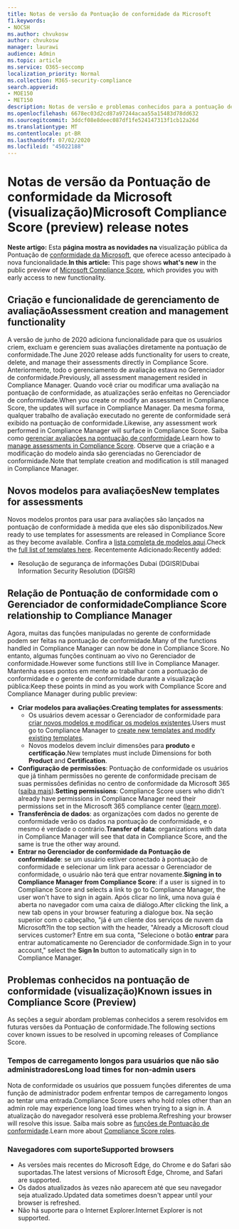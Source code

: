 ```yaml
---
title: Notas de versão da Pontuação de conformidade da Microsoft
f1.keywords:
- NOCSH
ms.author: chvukosw
author: chvukosw
manager: laurawi
audience: Admin
ms.topic: article
ms.service: O365-seccomp
localization_priority: Normal
ms.collection: M365-security-compliance
search.appverid:
- MOE150
- MET150
description: Notas de versão e problemas conhecidos para a pontuação de conformidade da Microsoft (visualização), um recurso no centro de conformidade do M365 que ajuda a simplificar e automatizar avaliações de risco.
ms.openlocfilehash: 6678ec03d2cd87a97244acaa55a15483d78dd632
ms.sourcegitcommit: 3ddcf08e8deec087df1fe524147313f1cb12a26d
ms.translationtype: MT
ms.contentlocale: pt-BR
ms.lasthandoff: 07/02/2020
ms.locfileid: "45022188"
---
```

# <a name="microsoft-compliance-score-preview-release-notes"></a><span data-ttu-id="f5b87-103">Notas de versão da Pontuação de conformidade da Microsoft (visualização)</span><span class="sxs-lookup"><span data-stu-id="f5b87-103">Microsoft Compliance Score (preview) release notes</span></span>

<span data-ttu-id="f5b87-104">**Neste artigo:** Esta **página mostra as novidades na** visualização pública da Pontuação de [conformidade da Microsoft](compliance-score.md), que oferece acesso antecipado à nova funcionalidade.</span><span class="sxs-lookup"><span data-stu-id="f5b87-104">**In this article:** This page shows **what's new** in the public preview of [Microsoft Compliance Score](compliance-score.md), which provides you with early access to new functionality.</span></span>

## <a name="assessment-creation-and-management-functionality"></a><span data-ttu-id="f5b87-105">Criação e funcionalidade de gerenciamento de avaliação</span><span class="sxs-lookup"><span data-stu-id="f5b87-105">Assessment creation and management functionality</span></span>

<span data-ttu-id="f5b87-106">A versão de junho de 2020 adiciona funcionalidade para que os usuários criem, excluam e gerenciem suas avaliações diretamente na pontuação de conformidade.</span><span class="sxs-lookup"><span data-stu-id="f5b87-106">The June 2020 release adds functionality for users to create, delete, and manage their assessments directly in Compliance Score.</span></span> <span data-ttu-id="f5b87-107">Anteriormente, todo o gerenciamento de avaliação estava no Gerenciador de conformidade.</span><span class="sxs-lookup"><span data-stu-id="f5b87-107">Previously, all assessment management resided in Compliance Manager.</span></span> <span data-ttu-id="f5b87-108">Quando você criar ou modificar uma avaliação na pontuação de conformidade, as atualizações serão enfeitas no Gerenciador de conformidade.</span><span class="sxs-lookup"><span data-stu-id="f5b87-108">When you create or modify an assessment in Compliance Score, the updates will surface in Compliance Manager.</span></span> <span data-ttu-id="f5b87-109">Da mesma forma, qualquer trabalho de avaliação executado no gerente de conformidade será exibido na pontuação de conformidade.</span><span class="sxs-lookup"><span data-stu-id="f5b87-109">Likewise, any assessment work performed in Compliance Manager will surface in Compliance Score.</span></span> <span data-ttu-id="f5b87-110">Saiba como [gerenciar avaliações na pontuação de conformidade](compliance-score-assessments.md).</span><span class="sxs-lookup"><span data-stu-id="f5b87-110">Learn how to [manage assessments in Compliance Score](compliance-score-assessments.md).</span></span> <span data-ttu-id="f5b87-111">Observe que a criação e a modificação do modelo ainda são gerenciadas no Gerenciador de conformidade.</span><span class="sxs-lookup"><span data-stu-id="f5b87-111">Note that template creation and modification is still managed in Compliance Manager.</span></span>

## <a name="new-templates-for-assessments"></a><span data-ttu-id="f5b87-112">Novos modelos para avaliações</span><span class="sxs-lookup"><span data-stu-id="f5b87-112">New templates for assessments</span></span>

<span data-ttu-id="f5b87-113">Novos modelos prontos para usar para avaliações são lançados na pontuação de conformidade à medida que eles são disponibilizados.</span><span class="sxs-lookup"><span data-stu-id="f5b87-113">New ready to use templates for assessments are released in Compliance Score as they become available.</span></span> <span data-ttu-id="f5b87-114">Confira a [lista completa de modelos aqui](compliance-score-templates.md).</span><span class="sxs-lookup"><span data-stu-id="f5b87-114">Check the [full list of templates here](compliance-score-templates.md).</span></span> <span data-ttu-id="f5b87-115">Recentemente Adicionado:</span><span class="sxs-lookup"><span data-stu-id="f5b87-115">Recently added:</span></span>

- <span data-ttu-id="f5b87-116">Resolução de segurança de informações Dubai (DGISR)</span><span class="sxs-lookup"><span data-stu-id="f5b87-116">Dubai Information Security Resolution (DGISR)</span></span>

## <a name="compliance-score-relationship-to-compliance-manager"></a><span data-ttu-id="f5b87-117">Relação de Pontuação de conformidade com o Gerenciador de conformidade</span><span class="sxs-lookup"><span data-stu-id="f5b87-117">Compliance Score relationship to Compliance Manager</span></span>

<span data-ttu-id="f5b87-118">Agora, muitas das funções manipuladas no gerente de conformidade podem ser feitas na pontuação de conformidade.</span><span class="sxs-lookup"><span data-stu-id="f5b87-118">Many of the functions handled in Compliance Manager can now be done in Compliance Score.</span></span> <span data-ttu-id="f5b87-119">No entanto, algumas funções continuam ao vivo no Gerenciador de conformidade.</span><span class="sxs-lookup"><span data-stu-id="f5b87-119">However some functions still live in Compliance Manager.</span></span> <span data-ttu-id="f5b87-120">Mantenha esses pontos em mente ao trabalhar com a pontuação de conformidade e o gerente de conformidade durante a visualização pública:</span><span class="sxs-lookup"><span data-stu-id="f5b87-120">Keep these points in mind as you work with Compliance Score and Compliance Manager during public preview:</span></span>

 - <span data-ttu-id="f5b87-121">**Criar modelos para avaliações**:</span><span class="sxs-lookup"><span data-stu-id="f5b87-121">**Creating templates for assessments**:</span></span> 
   - <span data-ttu-id="f5b87-122">Os usuários devem acessar o Gerenciador de conformidade para [criar novos modelos e modificar os modelos existentes](working-with-compliance-manager.md#templates).</span><span class="sxs-lookup"><span data-stu-id="f5b87-122">Users must go to Compliance Manager to [create new templates and modify existing templates](working-with-compliance-manager.md#templates).</span></span>
   - <span data-ttu-id="f5b87-123">Novos modelos devem incluir dimensões para **produto** e **certificação**.</span><span class="sxs-lookup"><span data-stu-id="f5b87-123">New templates must include Dimensions for both **Product** and **Certification**.</span></span>
 - <span data-ttu-id="f5b87-124">**Configuração de permissões**: Pontuação de conformidade os usuários que já tinham permissões no gerente de conformidade precisam de suas permissões definidas no centro de conformidade da Microsoft 365 ([saiba mais](compliance-score-setup.md#set-user-permissions-and-assign-roles)).</span><span class="sxs-lookup"><span data-stu-id="f5b87-124">**Setting permissions**: Compliance Score users who didn't already have permissions in Compliance Manager need their permissions set in the Microsoft 365 compliance center ([learn more](compliance-score-setup.md#set-user-permissions-and-assign-roles)).</span></span>
- <span data-ttu-id="f5b87-125">**Transferência de dados**: as organizações com dados no gerente de conformidade verão os dados na pontuação de conformidade, e o mesmo é verdade o contrário.</span><span class="sxs-lookup"><span data-stu-id="f5b87-125">**Transfer of data**: organizations with data in Compliance Manager will see that data in Compliance Score, and the same is true the other way around.</span></span>
- <span data-ttu-id="f5b87-126">**Entrar no Gerenciador de conformidade da Pontuação de conformidade**: se um usuário estiver conectado à pontuação de conformidade e selecionar um link para acessar o Gerenciador de conformidade, o usuário não terá que entrar novamente.</span><span class="sxs-lookup"><span data-stu-id="f5b87-126">**Signing in to Compliance Manager from Compliance Score**: if a user is signed in to Compliance Score and selects a link to go to Compliance Manager, the user won't have to sign in again.</span></span> <span data-ttu-id="f5b87-127">Após clicar no link, uma nova guia é aberta no navegador com uma caixa de diálogo.</span><span class="sxs-lookup"><span data-stu-id="f5b87-127">After clicking the link, a new tab opens in your browser featuring a dialogue box.</span></span> <span data-ttu-id="f5b87-128">Na seção superior com o cabeçalho, "já é um cliente dos serviços de nuvem da Microsoft?</span><span class="sxs-lookup"><span data-stu-id="f5b87-128">In the top section with the header, "Already a Microsoft cloud services customer?</span></span> <span data-ttu-id="f5b87-129">Entre em sua conta, "Selecione o botão **entrar** para entrar automaticamente no Gerenciador de conformidade.</span><span class="sxs-lookup"><span data-stu-id="f5b87-129">Sign in to your account," select the **Sign In** button to automatically sign in to Compliance Manager.</span></span>

## <a name="known-issues-in-compliance-score-preview"></a><span data-ttu-id="f5b87-130">Problemas conhecidos na pontuação de conformidade (visualização)</span><span class="sxs-lookup"><span data-stu-id="f5b87-130">Known issues in Compliance Score (Preview)</span></span>

<span data-ttu-id="f5b87-131">As seções a seguir abordam problemas conhecidos a serem resolvidos em futuras versões da Pontuação de conformidade.</span><span class="sxs-lookup"><span data-stu-id="f5b87-131">The following sections cover known issues to be resolved in upcoming releases of Compliance Score.</span></span>

### <a name="long-load-times-for-non-admin-users"></a><span data-ttu-id="f5b87-132">Tempos de carregamento longos para usuários que não são administradores</span><span class="sxs-lookup"><span data-stu-id="f5b87-132">Long load times for non-admin users</span></span>
<span data-ttu-id="f5b87-133">Nota de conformidade os usuários que possuem funções diferentes de uma função de administrador podem enfrentar tempos de carregamento longos ao tentar uma entrada.</span><span class="sxs-lookup"><span data-stu-id="f5b87-133">Compliance Score users who hold roles other than an admin role may experience long load times when trying to a sign in.</span></span> <span data-ttu-id="f5b87-134">A atualização do navegador resolverá esse problema.</span><span class="sxs-lookup"><span data-stu-id="f5b87-134">Refreshing your browser will resolve this issue.</span></span> <span data-ttu-id="f5b87-135">Saiba mais sobre as [funções de Pontuação de conformidade](compliance-score-setup.md#set-user-permissions-and-assign-roles).</span><span class="sxs-lookup"><span data-stu-id="f5b87-135">Learn more about [Compliance Score roles](compliance-score-setup.md#set-user-permissions-and-assign-roles).</span></span>

### <a name="supported-browsers"></a><span data-ttu-id="f5b87-136">Navegadores com suporte</span><span class="sxs-lookup"><span data-stu-id="f5b87-136">Supported browsers</span></span>

- <span data-ttu-id="f5b87-137">As versões mais recentes do Microsoft Edge, do Chrome e do Safari são suportadas.</span><span class="sxs-lookup"><span data-stu-id="f5b87-137">The latest versions of Microsoft Edge, Chrome, and Safari are supported.</span></span>
- <span data-ttu-id="f5b87-138">Os dados atualizados às vezes não aparecem até que seu navegador seja atualizado.</span><span class="sxs-lookup"><span data-stu-id="f5b87-138">Updated data sometimes doesn't appear until your browser is refreshed.</span></span>
- <span data-ttu-id="f5b87-139">Não há suporte para o Internet Explorer.</span><span class="sxs-lookup"><span data-stu-id="f5b87-139">Internet Explorer is not supported.</span></span>

